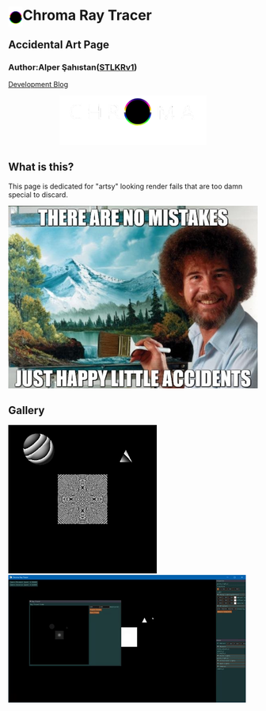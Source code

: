 
#  Chroma Ray Tracer <img align="left" src= "resources/logo_solo.png" height="40">  
## Accidental Art Page  
### Author:Alper Şahıstan([STLKRv1](https://github.com/STLKRv1))  

[Development Blog](README.md)  

<p align="center">
<img src= "resources/logo_w.png" height="100">
 </p>
 
 ## What is this? ##
 This page is dedicated for "artsy" looking render fails that are too damn special to discard.  
 <p align="center">
<img src= "resources/bob.jpg" >
 </p>  
 
 ## Gallery ##
<img src= "resources/fail3.png" width = "300" > <img src= "resources/light_bug.gif" >  
 
